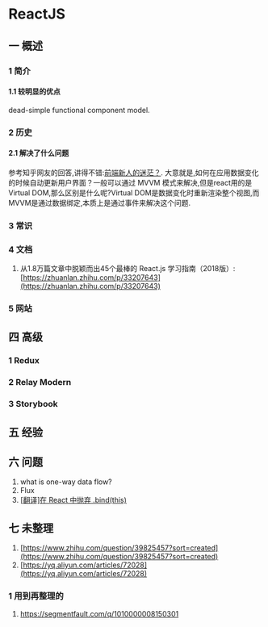 # ReactJS
## 一 概述
### 1 简介
#### 1.1 较明显的优点
dead-simple functional component model.
### 2 历史

#### 2.1 解决了什么问题
参考知乎网友的回答,讲得不错:[前端新人的迷茫？](https://www.zhihu.com/question/54440732/answer/139850050).
大意就是,如何在应用数据变化的时候自动更新用户界面？一般可以通过 MVVM 模式来解决,但是react用的是Virtual DOM,那么区别是什么呢?Virtual DOM是数据变化时重新渲染整个视图,而MVVM是通过数据绑定,本质上是通过事件来解决这个问题.

### 3 常识
### 4 文档
1. 从1.8万篇文章中脱颖而出45个最棒的 React.js 学习指南（2018版）:[https://zhuanlan.zhihu.com/p/33207643](https://zhuanlan.zhihu.com/p/33207643)

### 5 网站

## 四 高级
### 1 Redux
### 2 Relay Modern
### 3 Storybook

## 五 经验

## 六 问题
1. what is one-way data flow?
2. Flux
3. [[翻译]在 React 中抛弃 .bind(this)](https://codesky.me/archives/loosing-bind-this-in-react.wind?hmsr=toutiao.io&utm_medium=toutiao.io&utm_source=toutiao.io)

## 七 未整理
1. [https://www.zhihu.com/question/39825457?sort=created](https://www.zhihu.com/question/39825457?sort=created)
2. [https://yq.aliyun.com/articles/72028](https://yq.aliyun.com/articles/72028)
### 1 用到再整理的
1. https://segmentfault.com/q/1010000008150301
